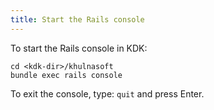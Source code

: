 ```yaml
---
title: Start the Rails console
---
```


To start the Rails console in KDK:

```shell
cd <kdk-dir>/khulnasoft
bundle exec rails console
```

To exit the console, type: `quit` and press Enter.
